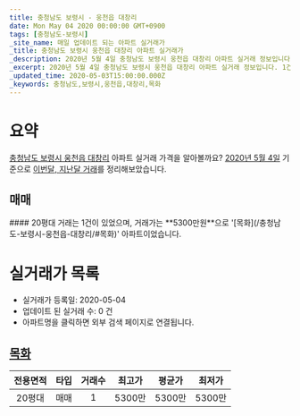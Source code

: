 ```yaml
---
title: 충청남도 보령시 - 웅천읍 대창리
date: Mon May 04 2020 00:00:00 GMT+0900
tags: [충청남도-보령시]
_site_name: 매일 업데이트 되는 아파트 실거래가
_title: 충청남도 보령시 웅천읍 대창리 아파트 실거래가
_description: 2020년 5월 4일 충청남도 보령시 웅천읍 대창리 아파트 실거래 정보입니다. 1건 아파트 정보가 있습니다.
_excerpt: 2020년 5월 4일 충청남도 보령시 웅천읍 대창리 아파트 실거래 정보입니다. 1건 아파트 정보가 있습니다.
_updated_time: 2020-05-03T15:00:00.000Z
_keywords: 충청남도,보령시,웅천읍,대창리,목화
---
```





# 요약
<ins>충청남도 보령시 웅천읍 대창리</ins> 아파트 실거래 가격을 알아볼까요? <ins>2020년 5월 4일</ins> 기준으로 <ins>이번달, 지난달 거래</ins>를 정리해보았습니다.

## 매매
<div class="container">
<div class="twelve columns" markdown="1">
#### 20평대
거래는 1건이 있었으며, 거래가는 **5300만원**으로 '[목화](/충청남도-보령시-웅천읍-대창리/#목화)' 아파트이었습니다.
</div>
</div>



# 실거래가 목록
- 실거래가 등록일: 2020-05-04
- 업데이트 된 실거래 수: 0 건
- 아파트명을 클릭하면 외부 검색 페이지로 연결됩니다.

## [목화](#목화)

|전용면적|타입|거래수|최고가|평균가|최저가|
|:---:|:---:|:---:|:---:|:---:|:---:|
|20평대|<span class="deal-type-1">매매</span>|1|5300만|5300만|5300만|

<br/>



